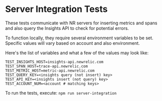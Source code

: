 # Server Integration Tests

These tests communicate with NR servers for inserting metrics and spans and also query the Insights API to check for potential errors.

To function locally, they require several environment variables to be set. Specific values will vary based on account and also environment.

Here's the list of variables and what a few of the values may look like:

```
TEST_INSIGHTS_HOST=insights-api.newrelic.com
TEST_SPAN_HOST=trace-api.newrelic.com
TEST_METRIC_HOST=metric-api.newrelic.com
TEST_QUERY_KEY=<insights query (not insert) key>
TEST_API_KEY=<insights insert (not query) key>
TEST_ACCOUNT_NUM=<account # matching keys>
```

To run the tests, execute: `npm run server-integration`
